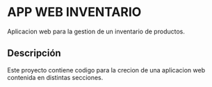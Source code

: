 # APP WEB INVENTARIO

Aplicacion web para la gestion de un inventario de productos.

## Descripción

Este proyecto contiene codigo para la crecion de una aplicacion web contenida en distintas secciones.





